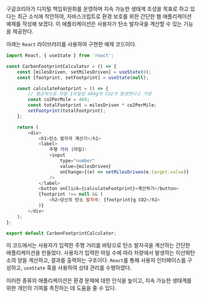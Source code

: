 구글코리아가 디지털 책임위원회를 운영하며 지속 가능한 생태계 조성을 목표로 하고 있다는 최근 소식에 착안하여, 자바스크립트로 환경 보호를 위한 간단한 웹 애플리케이션 예제를 작성해 보겠다. 이 애플리케이션은 사용자가 탄소 발자국을 계산할 수 있는 기능을 제공한다. 

아래는 `React` 라이브러리를 사용하여 구현한 예제 코드이다. 

```javascript
import React, { useState } from 'react';

const CarbonFootprintCalculator = () => {
    const [milesDriven, setMilesDriven] = useState(0);
    const [footprint, setFootprint] = useState(null);

    const calculateFootprint = () => {
        // 평균적으로 차량 1마일당 404g의 CO2가 발생한다고 가정
        const co2PerMile = 404; 
        const totalFootprint = milesDriven * co2PerMile;
        setFootprint(totalFootprint);
    };

    return (
        <div>
            <h1>탄소 발자국 계산기</h1>
            <label>
                주행 거리 (마일):
                <input 
                    type="number" 
                    value={milesDriven} 
                    onChange={(e) => setMilesDriven(e.target.value)} 
                />
            </label>
            <button onClick={calculateFootprint}>계산하기</button>
            {footprint !== null && (
                <h2>당신의 탄소 발자국: {footprint}g CO2</h2>
            )}
        </div>
    );
};

export default CarbonFootprintCalculator;
```

이 코드에서는 사용자가 입력한 주행 거리를 바탕으로 탄소 발자국을 계산하는 간단한 애플리케이션을 만들었다. 사용자가 입력한 마일 수에 따라 차량에서 발생하는 이산화탄소의 양을 계산하고, 결과를 출력하는 구조이다. `React`를 통해 사용자 인터페이스를 구성하고, `useState` 훅을 사용하여 상태 관리를 수행하였다. 

이러한 종류의 애플리케이션은 환경 문제에 대한 인식을 높이고, 지속 가능한 생태계를 위한 개인의 기여를 촉진하는 데 도움을 줄 수 있다.